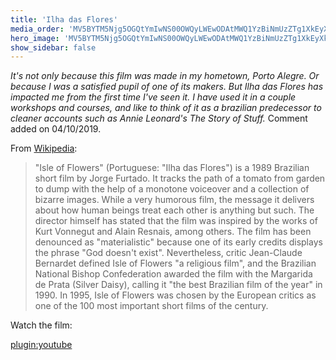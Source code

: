 ```yaml
---
title: 'Ilha das Flores'
media_order: 'MV5BYTM5Njg5OGQtYmIwNS00OWQyLWEwODAtMWQ1YzBiNmUzZTg1XkEyXkFqcGdeQXVyNjExODE1MDc@._V1_UY268_CR4,0,182,268_AL_.jpg'
hero_image: 'MV5BYTM5Njg5OGQtYmIwNS00OWQyLWEwODAtMWQ1YzBiNmUzZTg1XkEyXkFqcGdeQXVyNjExODE1MDc@._V1_UY268_CR4,0,182,268_AL_.jpg'
show_sidebar: false
---
```


*It's not only because this film was made in my hometown, Porto Alegre. Or because I was a satisfied pupil of one of its makers. But Ilha das Flores has impacted me from the first time I've seen it. I have used it in a couple workshops and courses, and like to think of it as a brazilian predecessor to cleaner accounts such as Annie Leonard's The Story of Stuff.* Comment added on 04/10/2019.

From [Wikipedia](https://en.wikipedia.org/wiki/Isle_of_Flowers):

> "Isle of Flowers" (Portuguese: "Ilha das Flores") is a 1989 Brazilian short film by Jorge Furtado. It tracks the path of a tomato from garden to dump with the help of a monotone voiceover and a collection of bizarre images. While a very humorous film, the message it delivers about how human beings treat each other is anything but such. The director himself has stated that the film was inspired by the works of Kurt Vonnegut and Alain Resnais, among others.
> The film has been denounced as "materialistic" because one of its early credits displays the phrase "God doesn't exist". Nevertheless, critic Jean-Claude Bernardet defined Isle of Flowers "a religious film", and the Brazilian National Bishop Confederation awarded the film with the Margarida de Prata (Silver Daisy), calling it "the best Brazilian film of the year" in 1990. In 1995, Isle of Flowers was chosen by the European critics as one of the 100 most important short films of the century.

Watch the film:

[plugin:youtube](https://www.youtube.com/watch?v=ZQcdXh9v0pA)